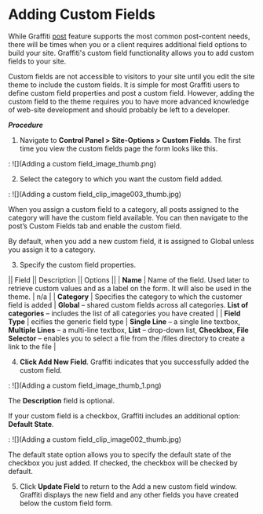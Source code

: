# Adding Custom Fields
While Graffiti [post](Post) feature supports the most common post-content needs, there will be times when you or a client requires additional field options to build your site. Graffiti's custom field functionality allows you to add custom fields to your site.

Custom fields are not accessible to visitors to your site until you edit the site theme to include the custom fields. It is simple for most Graffiti users to define custom field properties and post a custom field. However, adding the custom field to the theme requires you to have more advanced knowledge of web-site development and should probably be left to a developer.

_**Procedure**_

1. Navigate to **Control Panel > Site-Options > Custom Fields**. The first time you view the custom fields page the form looks like this.

: ![](Adding a custom field_image_thumb.png)

2. Select the category to which you want the custom field added.

: ![](Adding a custom field_clip_image003_thumb.jpg)

When you assign a custom field to a category, all posts assigned to the category will have the custom field available. You can then navigate to the post’s Custom Fields tab and enable the custom field. 

By default, when you add a new custom field, it is assigned to Global unless you assign it to a category. 

3. Specify the custom field properties. 
 
|| Field || Description || Options ||
| **Name** | Name of the field. Used later to retrieve custom values and as a label on the form. It will also be used in the theme. | n/a |
| **Category** | Specifies the category to which the customer field is added | **Global** – shared custom fields across all categories. **List of categories** – includes the list of all categories you have created |
| **Field Type** | ecifies the generic field type | **Single Line** – a single line textbox, **Multiple Lines** – a multi-line textbox, **List** – drop-down list, **Checkbox**, **File Selector** – enables you to select a file from the /files directory to create a link to the file |

4. **Click Add New Field**. Graffiti indicates that you successfully added the custom field.  

: ![](Adding a custom field_image_thumb_1.png)

The **Description** field is optional.

If your custom field is a checkbox, Graffiti includes an additional option: **Default State**. 

: ![](Adding a custom field_clip_image002_thumb.jpg)

The default state option allows you to specify the default state of the checkbox you just added. If checked, the checkbox will be checked by default. 

5. Click **Update Field** to return to the Add a new custom field window. Graffiti displays the new field and any other fields you have created below the custom field form.
